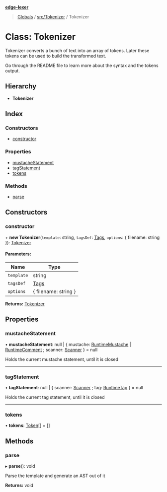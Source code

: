 **[edge-lexer](../README.md)**

> [Globals](../README.md) / [src/Tokenizer](../modules/src_tokenizer.md) / Tokenizer

# Class: Tokenizer

Tokenizer converts a bunch of text into an array of tokens. Later
these tokens can be used to build the transformed text.

Go through the README file to learn more about the syntax and
the tokens output.

## Hierarchy

* **Tokenizer**

## Index

### Constructors

* [constructor](src_tokenizer.tokenizer.md#constructor)

### Properties

* [mustacheStatement](src_tokenizer.tokenizer.md#mustachestatement)
* [tagStatement](src_tokenizer.tokenizer.md#tagstatement)
* [tokens](src_tokenizer.tokenizer.md#tokens)

### Methods

* [parse](src_tokenizer.tokenizer.md#parse)

## Constructors

### constructor

\+ **new Tokenizer**(`template`: string, `tagsDef`: [Tags](../interfaces/src_contracts.tags.md), `options`: { filename: string  }): [Tokenizer](src_tokenizer.tokenizer.md)

#### Parameters:

Name | Type |
------ | ------ |
`template` | string |
`tagsDef` | [Tags](../interfaces/src_contracts.tags.md) |
`options` | { filename: string  } |

**Returns:** [Tokenizer](src_tokenizer.tokenizer.md)

## Properties

### mustacheStatement

•  **mustacheStatement**: null \| { mustache: [RuntimeMustache](../modules/src_contracts.md#runtimemustache) \| [RuntimeComment](../modules/src_contracts.md#runtimecomment) ; scanner: [Scanner](src_scanner.scanner.md)  } = null

Holds the current mustache statement, until it is closed

___

### tagStatement

•  **tagStatement**: null \| { scanner: [Scanner](src_scanner.scanner.md) ; tag: [RuntimeTag](../modules/src_contracts.md#runtimetag)  } = null

Holds the current tag statement, until it is closed

___

### tokens

•  **tokens**: [Token](../modules/src_contracts.md#token)[] = []

## Methods

### parse

▸ **parse**(): void

Parse the template and generate an AST out of it

**Returns:** void
